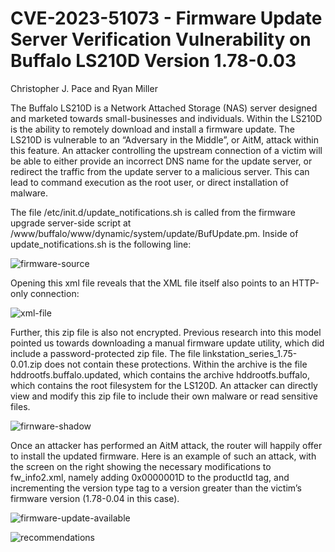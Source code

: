 # CVE-2023-51073 - Firmware Update Server Verification Vulnerability on Buffalo LS210D Version 1.78-0.03


Christopher J. Pace and Ryan Miller

The Buffalo LS210D is a Network Attached Storage (NAS) server designed and marketed towards small-businesses and individuals.  Within the LS210D is the ability to remotely download and install a firmware update.  The LS210D is vulnerable to an “Adversary in the Middle”, or AitM, attack within this feature.  An attacker controlling the upstream connection of a victim will be able to either provide an incorrect DNS name for the update server, or redirect the traffic from the update server to a malicious server.  This can lead to command execution as the root user, or direct installation of malware.

The file /etc/init.d/update_notifications.sh is called from the firmware upgrade server-side script at /www/buffalo/www/dynamic/system/update/BufUpdate.pm.  Inside of update_notifications.sh is the following line:

![firmware-source](https://github.com/christopher-pace/CVE-2023-51073/assets/22531478/dbb3a903-93c1-43fc-a89d-d31522810ab8)


Opening this xml file reveals that the XML file itself also points to an HTTP-only connection:

![xml-file](https://github.com/christopher-pace/CVE-2023-51073/assets/22531478/656fdaea-d3f6-4050-b59f-e22ed5391c06)


Further, this zip file is also not encrypted.  Previous research into this model pointed us towards downloading a manual firmware update utility, which did include a password-protected zip file.  The file linkstation_series_1.75-0.01.zip does not contain these protections.  Within the archive is the file hddrootfs.buffalo.updated, which contains the archive hddrootfs.buffalo, which contains the root filesystem for the LS120D.  An attacker can directly view and modify this zip file to include their own malware or read sensitive files.

![firnware-shadow](https://github.com/christopher-pace/CVE-2023-51073/assets/22531478/2fd07f5c-7c15-4e9b-a9a7-88717d83ad70)


Once an attacker has performed an AitM attack, the router will happily offer to install the updated firmware.  Here is an example of such an attack, with the screen on the right showing the necessary modifications to fw_info2.xml, namely adding 0x0000001D to the productId tag, and incrementing the version type tag to a version greater than the victim’s firmware version (1.78-0.04 in this case).

![firmware-update-available](https://github.com/christopher-pace/CVE-2023-51073/assets/22531478/2eba26ea-90ee-4bcf-a4eb-f37920a3312d)

![recommendations](https://github.com/christopher-pace/CVE-2023-51073/assets/22531478/af317267-bc56-479b-b0dd-15b39f906379)
